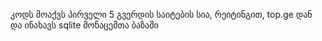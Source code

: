 კოდს მოაქვს პირველი 5 გვერდის საიტების სია, რეიტინგით, top.ge დან და ინახავს sqlite მონაცემთა ბაზაში
